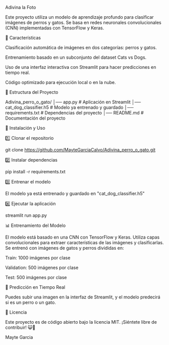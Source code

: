 Adivina la Foto

Este proyecto utiliza un modelo de aprendizaje profundo para clasificar imágenes de perros y gatos. Se basa en redes neuronales convolucionales (CNN) implementadas con TensorFlow y Keras.

📌 Características

Clasificación automática de imágenes en dos categorías: perros y gatos.

Entrenamiento basado en un subconjunto del dataset Cats vs Dogs.

Uso de una interfaz interactiva con Streamlit para hacer predicciones en tiempo real.

Código optimizado para ejecución local o en la nube.

📁 Estructura del Proyecto

Adivina_perro_o_gato/
│── app.py                      # Aplicación en Streamlit
│── cat_dog_classifier.h5       # Modelo ya entrenado y guardado
│── requirements.txt            # Dependencias del proyecto
│── README.md                   # Documentación del proyecto

🚀 Instalación y Uso

1️⃣ Clonar el repositorio

git clone https://github.com/MayteGarciaCalvo/Adivina_perro_o_gato.git

2️⃣ Instalar dependencias

pip install -r requirements.txt

3️⃣ Entrenar el modelo 

El modelo ya está entrenado y guardado en 
"cat_dog_classifier.h5"

4️⃣ Ejecutar la aplicación

streamlit run app.py

📊 Entrenamiento del Modelo

El modelo está basado en una CNN con TensorFlow y Keras. Utiliza capas convolucionales para extraer características de las imágenes y clasificarlas. Se entrenó con imágenes de gatos y perros divididas en:

Train: 1000 imágenes por clase

Validation: 500 imágenes por clase

Test: 500 imágenes por clase

🎯 Predicción en Tiempo Real

Puedes subir una imagen en la interfaz de Streamlit, y el modelo predecirá si es un perro o un gato.

📜 Licencia

Este proyecto es de código abierto bajo la licencia MIT. ¡Siéntete libre de contribuir! 😺🐶

Mayte Garcia

